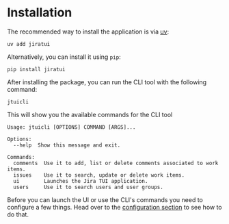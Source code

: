 # Installation

The recommended way to install the application is via [uv](https://docs.astral.sh/uv/):

```shell
uv add jiratui
```

Alternatively, you can install it using `pip`:

```shell
pip install jiratui
```

After installing the package, you can run the CLI tool with the following command:

```shell
jtuicli
```

This will show you the available commands for the CLI tool

```shell
Usage: jtuicli [OPTIONS] COMMAND [ARGS]...

Options:
  --help  Show this message and exit.

Commands:
  comments  Use it to add, list or delete comments associated to work items.
  issues    Use it to search, update or delete work items.
  ui        Launches the Jira TUI application.
  users     Use it to search users and user groups.
```

Before you can launch the UI or use the CLI's commands you need to configure a few things. Head over to the
[configuration section](/users//configuration/index) to see how to do that.
